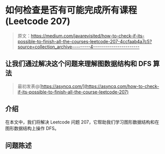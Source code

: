 # 如何检查是否有可能完成所有课程(Leetcode 207)

> 原文：<https://medium.com/javarevisited/how-to-check-if-its-possible-to-finish-all-the-courses-leetcode-207-4ccfaab4a7c5?source=collection_archive---------4----------------------->

## 让我们通过解决这个问题来理解图数据结构和 DFS 算法

> 最初发表@[https://asyncq.com/](https://asyncq.com/how-to-check-if-its-possible-to-finish-all-the-course-leetcode-207)

## 介绍

在本文中，我们将解决 Leetcode 问题 207，它帮助我们学习图形数据结构和在图形数据结构上操作 DFS。

## 问题陈述
